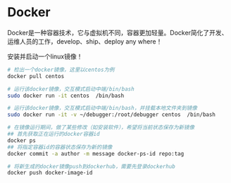 # Docker

Docker是一种容器技术，它与虚拟机不同，容器更加轻量。Docker简化了开发、运维人员的工作，develop、ship、deploy any where！

安装并启动一个linux镜像！

```sh
# 检出一个docker镜像，这里以centos为例
docker pull centos

# 运行该docker镜像，交互模式启动中端/bin/bash
sudo docker run -it centos  /bin/bash

# 运行该docker镜像，交互模式启动中端/bin/bash，并挂载本地文件夹到镜像
sudo docker run -it -v ~/debugger:/root/debugger centos  /bin/bash

# 在镜像运行期间，做了某些修改（如安装软件），希望将当前状态保存为新镜像
## 首先获取正在运行的docker容器id
docker ps
## 将指定容器id的容器状态保存为新的镜像
docker commit -a author -m message docker-ps-id repo:tag

# 将新生成的docker镜像push到dockerhub，需要先登录dockerhub
docker push docker-image-id

```
